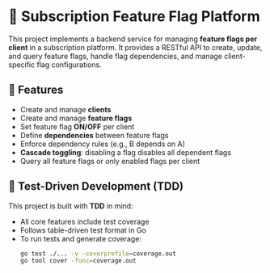 # 🔧 Subscription Feature Flag Platform

This project implements a backend service for managing **feature flags per client** in a subscription platform. It provides a RESTful API to create, update, and query feature flags, handle flag dependencies, and manage client-specific flag configurations.

## 🚀 Features

- Create and manage **clients**
- Create and manage **feature flags**
- Set feature flag **ON/OFF** per client
- Define **dependencies** between feature flags
- Enforce dependency rules (e.g., B depends on A)
- **Cascade toggling**: disabling a flag disables all dependent flags
- Query all feature flags or only enabled flags per client


## 🧪 Test-Driven Development (TDD)

This project is built with **TDD** in mind:

- All core features include test coverage
- Follows table-driven test format in Go
- To run tests and generate coverage:
  ```bash
  go test ./... -v -coverprofile=coverage.out
  go tool cover -func=coverage.out
  ```
